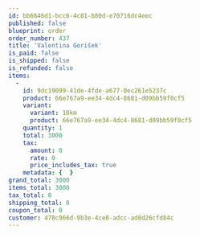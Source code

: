 ```yaml
---
id: bb6646d1-bcc6-4c01-b80d-e70716dc4eec
published: false
blueprint: order
order_number: 437
title: 'Valentina Gorišek'
is_paid: false
is_shipped: false
is_refunded: false
items:
  -
    id: 9dc19099-41de-4fde-a677-0ec261e5237c
    product: 66e767a9-ee34-4dc4-8681-d09bb59f0cf5
    variant:
      variant: 10km
      product: 66e767a9-ee34-4dc4-8681-d09bb59f0cf5
    quantity: 1
    total: 3000
    tax:
      amount: 0
      rate: 0
      price_includes_tax: true
    metadata: {  }
grand_total: 3000
items_total: 3000
tax_total: 0
shipping_total: 0
coupon_total: 0
customer: 478c966d-9b3e-4ce8-adcc-ad8d26cfd84c
---
```


